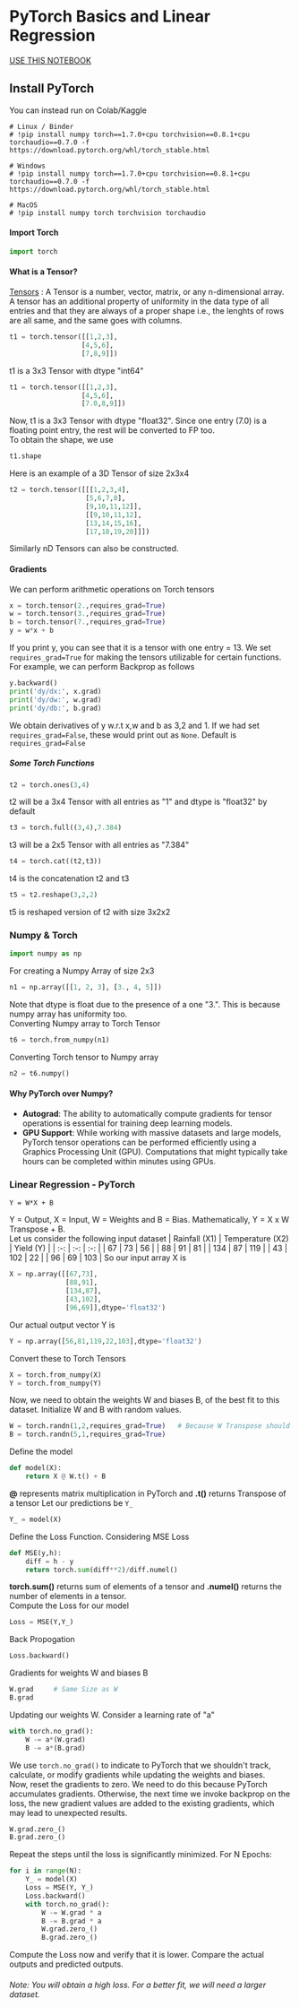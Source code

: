 # PyTorch Basics and Linear Regression
[USE THIS NOTEBOOK](https://github.com/Jayanth2209/PyTorch_Learning/blob/main/PyTorch%20Basics%20%26%20Linear%20Regression/PyTorch_Basics_%26_Linear_Regression.ipynb)
## Install PyTorch
You can instead run on Colab/Kaggle
````
# Linux / Binder
# !pip install numpy torch==1.7.0+cpu torchvision==0.8.1+cpu torchaudio==0.7.0 -f https://download.pytorch.org/whl/torch_stable.html

# Windows
# !pip install numpy torch==1.7.0+cpu torchvision==0.8.1+cpu torchaudio==0.7.0 -f https://download.pytorch.org/whl/torch_stable.html

# MacOS
# !pip install numpy torch torchvision torchaudio
````

#### Import Torch
````python
import torch
````
#### What is a Tensor? 
[Tensors](https://pytorch.org/docs/stable/torch.html)
: A Tensor is a number, vector, matrix, or any n-dimensional array. A tensor has an additional property of uniformity in the data type of all entries and that they are always of a proper shape i.e., the lenghts of rows are all same, and the same goes with columns.        
````python
t1 = torch.tensor([[1,2,3],
                  [4,5,6],
                  [7,8,9]])
````
t1 is a 3x3 Tensor with dtype "int64" 
````python
t1 = torch.tensor([[1,2,3],
                  [4,5,6],
                  [7.0,8,9]])
````
Now, t1 is a 3x3 Tensor with dtype "float32". Since one entry (7.0) is a floating point entry, the rest will be converted to FP too.             
To obtain the shape, we use
````python
t1.shape
````
Here is an example of a 3D Tensor of size 2x3x4
````python
t2 = torch.tensor([[[1,2,3,4],
                   [5,6,7,8],
                   [9,10,11,12]],
                   [[9,10,11,12],
                   [13,14,15,16],
                   [17,18,19,20]]])
````
Similarly nD Tensors can also be constructed.         
#### Gradients
We can perform arithmetic operations on Torch tensors
````python
x = torch.tensor(2.,requires_grad=True)
w = torch.tensor(3.,requires_grad=True)
b = torch.tensor(7.,requires_grad=True)
y = w*x + b
````
If you print y, you can see that it is a tensor with one entry = 13. We set ````requires_grad=True```` for making the tensors utilizable for certain functions. For example, we can perform Backprop as follows       
````python
y.backward()
print('dy/dx:', x.grad)
print('dy/dw:', w.grad)
print('dy/db:', b.grad)
````
We obtain derivatives of y w.r.t x,w and b as 3,2 and 1. If we had set ````requires_grad=False````, these would print out as ````None````. Default is ````requires_grad=False````     
##### Some Torch Functions
````python
t2 = torch.ones(3,4)
````
t2 will be a 3x4 Tensor with all entries as "1" and dtype is "float32" by default
````python
t3 = torch.full((3,4),7.384)
````
t3 will be a 2x5 Tensor with all entries as "7.384"
````python
t4 = torch.cat((t2,t3))
````
t4 is the concatenation t2 and t3
````python
t5 = t2.reshape(3,2,2)
````
t5 is reshaped version of t2 with size 3x2x2
### Numpy & Torch
````python
import numpy as np
````
For creating a Numpy Array of size 2x3
````python
n1 = np.array([[1, 2, 3], [3., 4, 5]])
````
Note that dtype is float due to the presence of a one "3.". This is because numpy array has uniformity too.            
Converting Numpy array to Torch Tensor
````python
t6 = torch.from_numpy(n1)
````
Converting Torch tensor to Numpy array
````python
n2 = t6.numpy()
````
#### Why PyTorch over Numpy?
* **Autograd**: The ability to automatically compute gradients for tensor operations is essential for training deep learning models.            
* **GPU Support**: While working with massive datasets and large models, PyTorch tensor operations can be performed efficiently using a Graphics Processing Unit (GPU). Computations that might typically take hours can be completed within minutes using GPUs.

### Linear Regression - PyTorch
````
Y = W*X + B
````
Y = Output, X = Input, W = Weights and B = Bias. Mathematically, Y = X x W Transpose + B.       
Let us consider the following input dataset
| Rainfall (X1) | Temperature (X2) | Yield (Y) |
|      :-:      |      :-:         |      :-:  |
| 67 | 73 | 56 |
| 88 | 91 | 81 |
| 134 | 87 | 119 |
| 43 | 102 | 22 |
| 96 | 69 | 103 |
So our input array X is
````python
X = np.array([[67,73],
              [88,91],
              [134,87],
              [43,102],
              [96,69]],dtype='float32')
````
Our actual output vector Y is
````python
Y = np.array([56,81,119,22,103],dtype='float32')
````
Convert these to Torch Tensors
````python
X = torch.from_numpy(X)
Y = torch.from_numpy(Y)
````
Now, we need to obtain the weights W and biases B, of the best fit to this dataset. Initialize W and B with random values.
````python
W = torch.randn(1,2,requires_grad=True)   # Because W Transpose should be 2x1
B = torch.randn(5,1,requires_grad=True)
````
Define the model
````python
def model(X):
    return X @ W.t() + B
````
**@** represents matrix multiplication in PyTorch and **.t()** returns Transpose of a tensor
Let our predictions be ````Y_````
````python
Y_ = model(X)
````
Define the Loss Function. Considering MSE Loss
````python
def MSE(y,h):
    diff = h - y
    return torch.sum(diff**2)/diff.numel()
````
**torch.sum()** returns sum of elements of a tensor and **.numel()** returns the number of elements in a tensor.                  
Compute the Loss for our model
````python
Loss = MSE(Y,Y_)
````
Back Propogation
````python
Loss.backward()
````
Gradients for weights W and biases B
````python
W.grad     # Same Size as W
B.grad
````
Updating our weights W. Consider a learning rate of "a"
````python
with torch.no_grad():
    W -= a*(W.grad)
    B -= a*(B.grad) 
````
We use ````torch.no_grad()```` to indicate to PyTorch that we shouldn't track, calculate, or modify gradients while updating the weights and biases.        
Now, reset the gradients to zero. We need to do this because PyTorch accumulates gradients. Otherwise, the next time we invoke backprop on the loss, the new gradient values are added to the existing gradients, which may lead to unexpected results.
````python
W.grad.zero_()
B.grad.zero_()
````
Repeat the steps until the loss is significantly minimized. For N Epochs:
````python
for i in range(N):
    Y_ = model(X)
    Loss = MSE(Y, Y_)
    Loss.backward()
    with torch.no_grad():
        W -= W.grad * a
        B -= B.grad * a
        W.grad.zero_()
        B.grad.zero_()
````
Compute the Loss now and verify that it is lower. Compare the actual outputs and predicted outputs.          
###### Note: You will obtain a high loss. For a better fit, we will need a larger dataset. 
